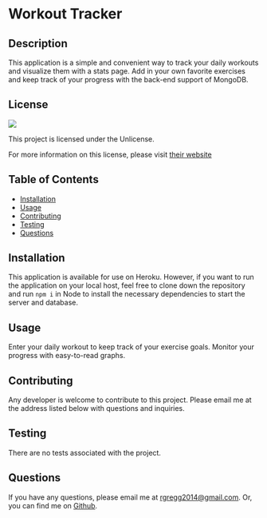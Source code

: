 # Workout Tracker

## Description

This application is a simple and convenient way to track your daily workouts and visualize them with a stats page. Add in your own favorite exercises and keep track of your progress with the back-end support of MongoDB.

## License

<img src="https://img.shields.io/badge/license-Unlicense-red">
  
This project is licensed under the Unlicense.
  
For more information on this license, please visit [their website](https://unlicense.org/)
  
  
## Table of Contents
  
- [Installation](#installation)
- [Usage](#usage)
- [Contributing](#contributing)
- [Testing](#testing)
- [Questions](#questions)
  
## Installation
  
This application is available for use on Heroku. However, if you want to run the application on your local host, feel free to clone down the repository and run `npm i` in Node to install the necessary dependencies to start the server and database.
  
## Usage
  
Enter your daily workout to keep track of your exercise goals. Monitor your progress with easy-to-read graphs.
  
## Contributing
  
Any developer is welcome to contribute to this project. Please email me at the address listed below with questions and inquiries.
  
## Testing
  
There are no tests associated with the project.
  
## Questions
  
If you have any questions, please email me at rgregg2014@gmail.com.
Or, you can find me on [Github](https://www.github.com/rgregg2014).
